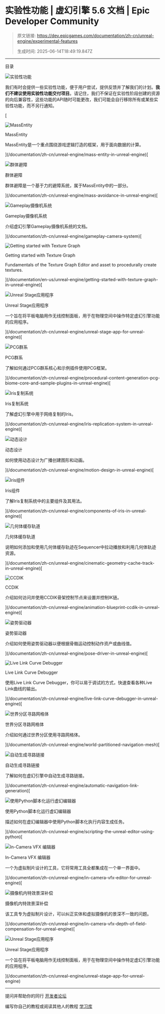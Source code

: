 # 实验性功能 | 虚幻引擎 5.6 文档 | Epic Developer Community

> 原文链接: https://dev.epicgames.com/documentation/zh-cn/unreal-engine/experimental-features
> 
> 生成时间: 2025-06-14T18:49:19.847Z

---

目录

![实验性功能](https://dev.epicgames.com/community/api/documentation/image/f47e1a98-b9b1-42c6-8344-dfd738f542c7?resizing_type=fill&width=1920&height=335)

我们有时会提供一些实验性功能，便于用户尝试，提供反馈并了解我们的计划。**我们不建议使用实验性功能交付项目**。请记住，我们不保证在实验性阶段创建的资源的向后兼容性，这些功能的API随时可能更改，我们可能会自行移除所有或某些实验性功能，而不另行通知。

[

![MassEntity](https://d1iv7db44yhgxn.cloudfront.net/documentation/images/3847ff75-6804-450a-9615-71520ba78dcb/mass-entity-topic-image.png)

MassEntity

MassEntity是一个重点围绕游戏逻辑打造的框架，用于面向数据的计算。





](/documentation/zh-cn/unreal-engine/mass-entity-in-unreal-engine)[

![群体避障](https://d1iv7db44yhgxn.cloudfront.net/documentation/images/a8d697e0-0b35-4c19-98bc-db839991e675/ma-topic-image1.png)

群体避障

群体避障是一个基于力的避障系统，属于MassEntity中的一部分。





](/documentation/zh-cn/unreal-engine/mass-avoidance-in-unreal-engine)[

![Gameplay摄像机系统](https://d1iv7db44yhgxn.cloudfront.net/documentation/images/670401e7-a591-4a92-be6b-9d9605539aa9/gameplay-cameras-topic.png)

Gameplay摄像机系统

介绍虚幻引擎Gameplay摄像机系统的文档。





](/documentation/zh-cn/unreal-engine/gameplay-camera-system)[

![Getting started with Texture Graph](https://d1iv7db44yhgxn.cloudfront.net/documentation/images/e7dfdba1-4fc9-4d01-b26f-19865ff8090d/topic.png)

Getting started with Texture Graph

Fundamentals of the Texture Graph Editor and asset to procedurally create textures.





](/documentation/en-us/unreal-engine/getting-started-with-texture-graph-in-unreal-engine)[

![Unreal Stage应用程序](https://d1iv7db44yhgxn.cloudfront.net/documentation/images/9d4904e4-2fc1-4ac2-b7cc-81a2d51f90e1/placeholder_topic.png)

Unreal Stage应用程序

一个旨在将平板电脑用作无线控制面板，用于在物理空间中操作特定虚幻引擎功能的应用程序。





](/documentation/zh-cn/unreal-engine/unreal-stage-app-for-unreal-engine)[

![PCG群系](https://d1iv7db44yhgxn.cloudfront.net/documentation/images/435563bb-35d6-42f7-bd73-9e0f675e93ef/pcg-biome-topic-image.png)

PCG群系

了解如何通过PCG群系核心和示例插件使用PCG框架。





](/documentation/zh-cn/unreal-engine/procedural-content-generation-pcg-biome-core-and-sample-plugins-in-unreal-engine)[

![Iris复制系统](https://d1iv7db44yhgxn.cloudfront.net/documentation/images/5815ebc6-b484-4554-91e1-440cfdbc682a/placeholder_topic.png)

Iris复制系统

了解虚幻引擎中用于网络复制的Iris。





](/documentation/zh-cn/unreal-engine/iris-replication-system-in-unreal-engine)[

![动态设计](https://d1iv7db44yhgxn.cloudfront.net/documentation/images/994cc226-7cb9-475a-9822-abad10f26d01/placeholder_topic.png)

动态设计

如何使用动态设计为广播创建图形和动画。





](/documentation/zh-cn/unreal-engine/motion-design-in-unreal-engine)[

![Iris组件](https://d1iv7db44yhgxn.cloudfront.net/documentation/images/88557fe8-40d2-4d80-96b5-88bee0cb6db6/placeholder_topic.png)

Iris组件

了解Iris复制系统中的主要组件及其用法。





](/documentation/zh-cn/unreal-engine/components-of-iris-in-unreal-engine)[

![几何体缓存轨道](https://d1iv7db44yhgxn.cloudfront.net/documentation/images/88b123b5-415c-4db5-b7e9-88969fa0561e/topic_image.png)

几何体缓存轨道

说明如何添加和使用几何体缓存轨迹在Sequencer中拉动播放和利用几何体轨迹资源。





](/documentation/zh-cn/unreal-engine/cinematic-geometry-cache-track-in-unreal-engine)[

![CCDIK](https://d1iv7db44yhgxn.cloudfront.net/documentation/images/09f1a053-538c-4e3b-af12-36d45a4dc39b/topicimage.png)

CCDIK

介绍如何访问并使用CCDIK骨架控制节点来设置并控制IK链。





](/documentation/zh-cn/unreal-engine/animation-blueprint-ccdik-in-unreal-engine)[

![姿势驱动器](https://d1iv7db44yhgxn.cloudfront.net/documentation/images/10faab86-29aa-458d-9b87-747197832213/topicimage.png)

姿势驱动器

介绍如何使用姿势驱动器以便根据骨骼运动控制动作资产或曲线值。





](/documentation/zh-cn/unreal-engine/pose-driver-in-unreal-engine)[

![Live Link Curve Debugger](https://d1iv7db44yhgxn.cloudfront.net/documentation/images/49be1664-fbb7-43b0-845b-38a089802238/curvedebugger-1.png)

Live Link Curve Debugger

使用Live Link Curve Debugger，你可以易于调试的方式，快速查看各种Live Link曲线的输出。





](/documentation/zh-cn/unreal-engine/live-link-curve-debugger-in-unreal-engine)[

![世界分区寻路网格体](https://d1iv7db44yhgxn.cloudfront.net/documentation/images/89054dea-10d1-4ce4-ae96-0cad25dca005/basicnav_topicimage.png)

世界分区寻路网格体

介绍如何通过世界分区使用寻路网格体。





](/documentation/zh-cn/unreal-engine/world-partitioned-navigation-mesh)[

![自动生成寻路链接](https://d1iv7db44yhgxn.cloudfront.net/documentation/images/ace6e3c4-1857-46e2-88e3-e0bfa6937c20/nav-auto-links-topic.png)

自动生成寻路链接

了解如何在虚幻引擎中自动生成寻路链接。





](/documentation/zh-cn/unreal-engine/automatic-navigation-link-generation)[

![使用Python脚本化运行虚幻编辑器](https://d1iv7db44yhgxn.cloudfront.net/documentation/images/e7ca2fc1-96b7-4cda-8c5f-8b29247938d8/python_topic.png)

使用Python脚本化运行虚幻编辑器

描述如何在虚幻编辑器中使用Python脚本化执行内容生成任务。





](/documentation/zh-cn/unreal-engine/scripting-the-unreal-editor-using-python)[

![In-Camera VFX 编辑器](https://d1iv7db44yhgxn.cloudfront.net/documentation/images/83c136a4-530f-46ff-9bff-305a1f6e1beb/placeholder_topic.png)

In-Camera VFX 编辑器

一个为虚拟制片设计的工具，它将常用工具全都集成在一个单一界面中。





](/documentation/zh-cn/unreal-engine/in-camera-vfx-editor-for-unreal-engine)[

![摄像机内特效景深补偿](https://d1iv7db44yhgxn.cloudfront.net/documentation/images/6b701473-7e8e-49f1-85e0-3e1ca0d3593b/placeholder_topic.png)

摄像机内特效景深补偿

该工具专为虚拟制片设计，可以纠正实体和虚拟摄像机的景深不一致的问题。





](/documentation/zh-cn/unreal-engine/in-camera-vfx-depth-of-field-compensation-for-unreal-engine)[

![Unreal Stage应用程序](https://d1iv7db44yhgxn.cloudfront.net/documentation/images/9d4904e4-2fc1-4ac2-b7cc-81a2d51f90e1/placeholder_topic.png)

Unreal Stage应用程序

一个旨在将平板电脑用作无线控制面板，用于在物理空间中操作特定虚幻引擎功能的应用程序。





](/documentation/zh-cn/unreal-engine/unreal-stage-app-for-unreal-engine)

* * *

提问并帮助你的同行 [开发者论坛](https://forums.unrealengine.com/categories?tag=unreal-engine)

编写你自己的教程或阅读其他人的教程 [学习库](https://dev.epicgames.com/community/unreal-engine/learning)